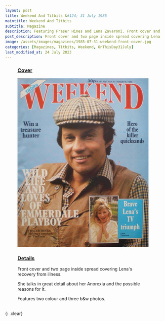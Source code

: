 ```yaml
---
layout: post
title: Weekend And Titbits &#124; 31 July 1985
maintitle: Weekend And Titbits
subtitle: Magazine
description: Featuring Fraser Hines and Lena Zavaroni. Front cover and two page inside spread covering Lena's recovery from illness. She talks in great detail about her Anorexia and the possible reasons for it.
post_description: Front cover and two page inside spread covering Lena’s recovery from illness.
image: /assets/images/magazines/1985-07-31-weekend-front-cover.jpg
categories: [Magazines, Titbits, Weekend, OnThisDay31July]
last_modified_at: 24 July 2023
---
```


<figure class="fig1">
<h3 id="cover"><a href="#cover">Cover</a></h3>
<a href="/assets/images/magazines/1985-07-31-weekend-front-cover.jpg"><img src="/assets/images/magazines/1985-07-31-weekend-front-cover.jpg" class="full-width zoom-in" /></a>
</figure>

<figure class="fig2">
<h3 id="details"><a href="#details">Details</a></h3>
<p>Front cover and two page inside spread covering Lena's recovery from illness.</p>
<p>She talks in great detail about her Anorexia and the possible reasons for it.</p>
<p>Features two colour and three b&amp;w photos.</p>
</figure>

<br />{: .clear}

